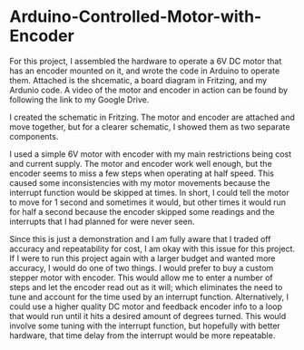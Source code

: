 # Arduino-Controlled-Motor-with-Encoder

For this project, I assembled the hardware to operate a 6V DC motor that has an encoder mounted on it, and wrote the code in Arduino to operate them. Attached is the shcematic, a board diagram in Fritzing, and my Ardunio code. A video of the motor and encoder in action can be found by following the link to my Google Drive.

I created the schematic in Fritzing. The motor and encoder are attached and move together, but for a clearer schematic, I showed them as two separate components.

I used a simple 6V motor with encoder with my main restrictions being cost and current supply. The motor and encoder work well enough, but the encoder seems to miss a few steps when operating at half speed. This caused some inconsistencies with my motor movements because the interrupt function would be skipped at times. In short, I could tell the motor to move for 1 second and sometimes it would, but other times it would run for half a second because the encoder skipped some readings and the interrupts that I had planned for were never seen. 

Since this is just a demonstration and I am fully aware that I traded off accuracy and repeatability for cost, I am okay with this issue for this project. If I were to run this project again with a larger budget and wanted more accuracy, I would do one of two things. I would prefer to buy a custom stepper motor with encoder. This would allow me to enter a number of steps and let the encoder read out as it will; which eliminates the need to tune and account for the time used by an interrupt function. Alternatively, I could use a higher quality DC motor and feedback encoder info to a loop that would run until it hits a desired amount of degrees turned. This would involve some tuning with the interrupt function, but hopefully with better hardware, that time delay from the interrupt would be more repeatable.
